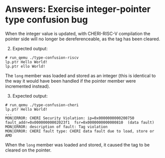 # Answers: Exercise integer-pointer type confusion bug

When the integer value is updated, with CHERI-RISC-V compilation the
pointer side will no longer be dereferenceable, as the tag has been cleared.

2. Expected output:
```
# run_qemu ./type-confusion-riscv
lp.ptr Hello World!
lp.ptr ello World!
```
The `long` member was loaded and stored as an integer (this is identical
to the way it would have been handled if the pointer member were
incremented instead).

3. Expected output:
```
# run_qemu ./type-confusion-cheri
lp.ptr Hello World!
...
MON|ERROR: CHERI Security Violation: ip=0x0000000000200750  fault_addr=0x00000000002023f1  fsr=0x0000000000000810  (data fault)
MON|ERROR: description of fault: Tag violation
MON|ERROR: CHERI fault type: CHERI data fault due to load, store or AMO
```
When the `long` member was loaded and stored, it caused the tag to be
cleared on the pointer.
